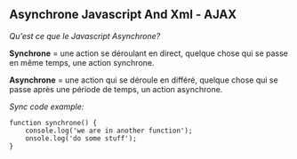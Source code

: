 ## Asynchrone Javascript And Xml - AJAX

_Qu'est ce que le Javascript Asynchrone?_

**Synchrone** = une action se déroulant en direct, quelque chose qui se passe en même temps, une action synchrone.

**Asynchrone** = une action qui se déroule en différé, quelque chose qui se passe après une période de temps, un action asynchrone.

_Sync code example:_

    function synchrone() {
        console.log('we are in another function');
        onsole.log('do some stuff');
    }
